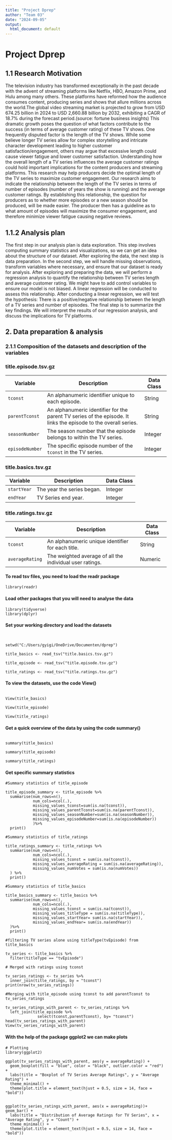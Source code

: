 ```yaml
---
title: "Project Dprep"
author: "Team 03"
date: "2024-09-05"
output:
  html_document: default
---
```




# Project Dprep

## 1.1 Research Motivation

The television industry has transformed exceptionally in the past decade with the advent of streaming platforms like Netflix, HBO, Amazon Prime, and Hulu among many others. These platforms have reformed how the audience consumes content, producing series and shows that allure millions across the world.The global video streaming market is projected to grow from USD 674.25 billion in 2024 to USD 2,660.88 billion by 2032, exhibiting a CAGR of 18.7% during the forecast period.(source: fortune business insights) 
This dramatic growth poses the question of what factors contribute to the success (in terms of average customer rating) of these TV shows. One frequently disputed factor is the length of the TV shows. While some believe longer TV series allow for complex storytelling and intricate character development leading to higher customer satisfaction/engagement, others may argue that excessive length could cause viewer fatigue and lower customer satisfaction.
Understanding how the overall length of a TV series influences the average customer ratings could hold important implications for the content producers and streaming platforms. This research may help producers decide the optimal length of the TV series to maximize customer engagement.
Our research aims to indicate the relationship between the length of the TV series in terms of number of episodes (number of years the show is running) and the average customer ratings. By establishing this relationship, the question for producers as to whether more episodes or a new season should be produced, will be made easier. The producer then has a guideline as to what amount of episodes will maximize the consumer engagement, and therefore minimize viewer fatigue causing negative reviews. 

## 1.1.2 Analysis plan

The first step in our analysis plan is data exploration. This step involves computing summary statistics and visualizations, so we can get an idea about the structure of our dataset. 
After exploring the data, the next step is data preparation. In the second step, we will handle missing observations, transform variables where necessary, and ensure that our dataset is ready for analysis. After exploring and preparing the data, we will perform a regression analysis to quantify the relationship between TV series length and average customer rating. We might have to add control variables to ensure our model is not biased. A linear regression will be conducted to assess this relationship. After conducting a linear regression, we will test the hypothesis: There is a positive/negative relationship between the length of a TV series and number of episodes. The final step is to summarize the key findings. We will interpret the results of our regression analysis, and discuss the implications for TV platforms.

## 2. Data preparation & analysis

### 2.1.1 Composition of the datasets and description of the variables


### title.episode.tsv.gz

| Variable       | Description                                                                                   | Data Class |
|----------------|-----------------------------------------------------------------------------------------------|------------|
| `tconst`       | An alphanumeric identifier unique to each episode.                                           | String     |
| `parentTconst` | An alphanumeric identifier for the parent TV series of the episode. It links the episode to the overall series. | String     |
| `seasonNumber` | The season number that the episode belongs to within the TV series.                           | Integer    |
| `episodeNumber`| The specific episode number of the `tconst` in the TV series.                                | Integer    |

### title.basics.tsv.gz

| Variable   | Description                      | Data Class |
|------------|----------------------------------|------------|
| `startYear`| The year the series began.       | Integer    |
| `endYear`  | TV Series end year.              | Integer    |

### title.ratings.tsv.gz

| Variable       | Description                                                    | Data Class |
|----------------|----------------------------------------------------------------|------------|
| `tconst`       | An alphanumeric unique identifier for each title.              | String     |
| `averageRating`| The weighted average of all the individual user ratings.       | Numeric    |


#### To read tsv files, you need to load the **readr** package

```{r include=FALSE}
library(readr)
```


#### Load other packages that you will need to analyse the data

```{r include=FALSE}
library(tidyverse)
library(dplyr)
```



#### Set your working directory and load the datasets 

```{r include=FALSE}


setwd("C:/Users/gyigi/OneDrive/Documenten/dprep")

title_basics <- read_tsv("title.basics.tsv.gz")

title_episode <- read_tsv("title.episode.tsv.gz")

title_ratings <- read_tsv("title.ratings.tsv.gz")

```
#### To view the datasets, use the code **View()**

```{r}

View(title_basics)

View(title_episode)

View(title_ratings)
```


#### Get a quick overview of the data by using the code **summary()**

```{r}

summary(title_basics)

summary(title_episode)

summary(title_ratings)
```


#### Get specific summary statistics

```{r}
#Summary statistics of title_episode

title_episode_summary <- title_episode %>%
  summarise(num_rows=n(),
            num_cols=ncol(.),
            missing_values_tconst=sum(is.na(tconst)),
            missing_values_parentTconst=sum(is.na(parentTconst)),
            missing_values_seasonNumber=sum(is.na(seasonNumber)),
            missing_values_episodeNumber=sum(is.na(episodeNumber)) 
            )%>%
  print()
```
```{r}
#Summary statistics of title_ratings

title_ratings_summary <- title_ratings %>%
  summarise(num_rows=n(),
            num_cols=ncol(.),
            missing_values_tconst = sum(is.na(tconst)),
            missing_values_averageRating = sum(is.na(averageRating)),
            missing_values_numVotes = sum(is.na(numVotes))
  ) %>%
  print()
```
```{r}
#Summary statistics of title_basics

title_basics_summary <- title_basics %>%
  summarise(num_rows=n(),
            num_cols=ncol(.),
            missing_values_tconst = sum(is.na(tconst)),
            missing_values_titleType = sum(is.na(titleType)),
            missing_values_startYear= sum(is.na(startYear)),
            missing_values_endYear= sum(is.na(endYear))
  )%>%
  print()
```
```{r}
#filtering TV series alone using titleType(tvEpisode) from title_basics

tv_series <- title_basics %>%
  filter(titleType == "tvEpisode")

# Merged with ratings using tconst

tv_series_ratings <- tv_series %>%
  inner_join(title_ratings, by = "tconst")
print(nrow(tv_series_ratings))
```
```{r}
#Merging with title_episode using tconst to add parentTconst to tv_series_ratings

tv_series_ratings_with_parent <- tv_series_ratings %>%
  left_join(title_episode %>% 
              select(tconst,parentTconst), by= "tconst")
head(tv_series_ratings_with_parent)
View(tv_series_ratings_with_parent)
```


#### With the help of the package **ggplot2** we can make plots
```{r}
# Plotting
library(ggplot2)

ggplot(tv_series_ratings_with_parent, aes(y = averageRating)) +
  geom_boxplot(fill = "blue", color = "black", outlier.color = "red") +
  labs(title = "Boxplot of TV Series Average Ratings", y = "Average Rating") +
  theme_minimal() +
  theme(plot.title = element_text(hjust = 0.5, size = 14, face = "bold"))


ggplot(tv_series_ratings_with_parent, aes(x = averageRating))+ geom_bar() +
  labs(title = "Distribution of Average Ratings for TV Series", x = "Average Rating", y = "Count") +
  theme_minimal() +
  theme(plot.title = element_text(hjust = 0.5, size = 14, face = "bold"))
